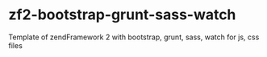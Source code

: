 zf2-bootstrap-grunt-sass-watch
==============================

Template of zendFramework 2 with bootstrap, grunt, sass, watch for js, css files
